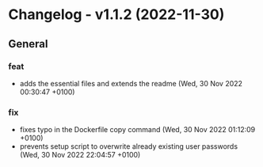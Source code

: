 # Changelog - v1.1.2 (2022-11-30)

## General

### feat

- adds the essential files and extends the readme (Wed, 30 Nov 2022 00:30:47 +0100)

### fix

- fixes typo in the Dockerfile copy command (Wed, 30 Nov 2022 01:12:09 +0100)
- prevents setup script to overwrite already existing user passwords (Wed, 30 Nov 2022 22:04:57 +0100)
